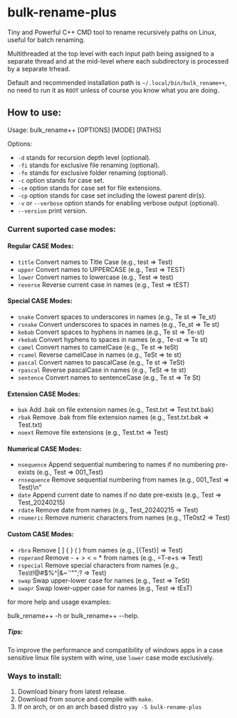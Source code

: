 # bulk-rename-plus
Tiny and Powerful C++ CMD tool to rename recursively paths on Linux, useful for batch renaming.

Multithreaded at the top level with each input path being assigned to a separate thread and at the mid-level where each subdirectory is processed by a separate trhead.

Default and recommended installation path is `~/.local/bin/bulk_rename++`, no need to run it as `ROOT` unless of course you know what you are doing.

## How to use:

Usage: bulk_rename++ [OPTIONS] [MODE] [PATHS]

Options: 
- `-d` stands for recursion depth level (optional).
- `-fi` stands for exclusive file renaming (optional).
- `-fo` stands for exclusive folder renaming (optional).
- `-c` option stands for case set.
- `-ce` option stands for case set for file extensions.
- `-cp` option stands for case set including the lowest parent dir(s).
- `-v` or `--verbose` option stands for enabling verbose output (optional).
- `--version` print version.

### Current suported case modes: 

#### Regular CASE Modes:
- `title`      Convert names to Title Case (e.g., test => Test)
- `upper`      Convert names to UPPERCASE (e.g., Test => TEST)
- `lower`      Convert names to lowercase (e.g., Test => test)
- `reverse`    Reverse current case in names (e.g., Test => tEST)
#### Special CASE Modes:
- `snake`      Convert spaces to underscores in names (e.g., Te st => Te_st)
- `rsnake`     Convert underscores to spaces in names (e.g., Te_st => Te st)
- `kebab`      Convert spaces to hyphens in names (e.g., Te st => Te-st)
- `rkebab`     Convert hyphens to spaces in names (e.g., Te-st => Te st)
- `camel`      Convert names to camelCase (e.g., Te st => teSt)
- `rcamel`     Reverse camelCase in names (e.g., TeSt => te st)
- `pascal`     Convert names to pascalCase (e.g., Te st => TeSt)
- `rpascal`    Reverse pascalCase in names (e.g., TeSt => te st)
- `sentence`   Convert names to sentenceCase (e.g., Te st => Te St)
#### Extension CASE Modes:
- `bak`        Add .bak on file extension names (e.g., Test.txt => Test.txt.bak)
- `rbak`       Remove .bak from file extension names (e.g., Test.txt.bak => Test.txt)
- `noext`      Remove file extensions (e.g., Test.txt => Test)
#### Numerical CASE Modes:
- `nsequence`  Append sequential numbering to names if no numbering pre-exists (e.g., Test => 001_Test)
- `rnsequence` Remove sequential numbering from names (e.g., 001_Test => Test)\n"
- `date`       Append current date to names if no date pre-exists (e.g., Test => Test_20240215)
- `rdate`      Remove date from names (e.g., Test_20240215 => Test)
- `rnumeric`   Remove numeric characters from names (e.g., 1Te0st2 => Test)
#### Custom CASE Modes:
- `rbra`       Remove [ ] { } ( ) from names (e.g., [{Test}] => Test)
- `roperand`   Remove - + > < = * from names (e.g., =T-e+s<t> => Test)
- `rspecial`   Remove special characters from names (e.g., Tes\t!@#$%^|&~`'\"\";? => Test)
- `swap`       Swap upper-lower case for names (e.g., Test => TeSt)
- `swapr`      Swap lower-upper case for names (e.g., Test => tEsT)

for more help and usage examples:

bulk_rename++ -h or bulk_rename++ --help.
##### Tips:
To improve the performance and compatibility of windows apps in a case sensitive linux file system with wine, use `lower` case mode exclusively.

### Ways to install:

1. Download binary from latest release.
2. Download from source and compile with `make`.
3. If on arch, or on an arch based distro `yay -S bulk-rename-plus`




